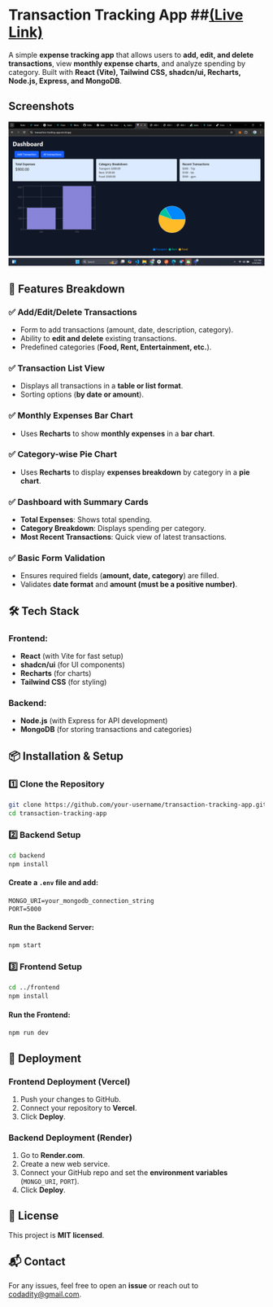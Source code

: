 # Transaction Tracking App ##[(Live Link)](https://transaction-tracking-app.vercel.app/)


A simple **expense tracking app** that allows users to **add, edit, and delete transactions**, view **monthly expense charts**, and analyze spending by category. Built with **React (Vite), Tailwind CSS, shadcn/ui, Recharts, Node.js, Express, and MongoDB**.

  ## Screenshots
![App Homepage](https://github.com/R-adi/transaction-tracking-app/blob/main/frontend/src/assets/Screenshot%20(105).png?raw=true)

## 🚀 Features Breakdown

### ✅ **Add/Edit/Delete Transactions**
- Form to add transactions (amount, date, description, category).
- Ability to **edit and delete** existing transactions.
- Predefined categories (**Food, Rent, Entertainment, etc.**).

### ✅ **Transaction List View**
- Displays all transactions in a **table or list format**.
- Sorting options (**by date or amount**).

### ✅ **Monthly Expenses Bar Chart**
- Uses **Recharts** to show **monthly expenses** in a **bar chart**.

### ✅ **Category-wise Pie Chart**
- Uses **Recharts** to display **expenses breakdown** by category in a **pie chart**.

### ✅ **Dashboard with Summary Cards**
- **Total Expenses**: Shows total spending.
- **Category Breakdown**: Displays spending per category.
- **Most Recent Transactions**: Quick view of latest transactions.

### ✅ **Basic Form Validation**
- Ensures required fields (**amount, date, category**) are filled.
- Validates **date format** and **amount (must be a positive number)**.

## 🛠️ Tech Stack

### **Frontend:**
- **React** (with Vite for fast setup)
- **shadcn/ui** (for UI components)
- **Recharts** (for charts)
- **Tailwind CSS** (for styling)

### **Backend:**
- **Node.js** (with Express for API development)
- **MongoDB** (for storing transactions and categories)

## 📦 Installation & Setup

### **1️⃣ Clone the Repository**
```sh
git clone https://github.com/your-username/transaction-tracking-app.git
cd transaction-tracking-app
```

### **2️⃣ Backend Setup**
```sh
cd backend
npm install
```
#### **Create a `.env` file and add:**
```
MONGO_URI=your_mongodb_connection_string
PORT=5000
```

#### **Run the Backend Server:**
```sh
npm start
```

### **3️⃣ Frontend Setup**
```sh
cd ../frontend
npm install
```
#### **Run the Frontend:**
```sh
npm run dev
```

## 🚀 Deployment

### **Frontend Deployment (Vercel)**
1. Push your changes to GitHub.
2. Connect your repository to **Vercel**.
3. Click **Deploy**.

### **Backend Deployment (Render)**
1. Go to **Render.com**.
2. Create a new web service.
3. Connect your GitHub repo and set the **environment variables** (`MONGO_URI`, `PORT`).
4. Click **Deploy**.

## 📜 License
This project is **MIT licensed**.

## 📬 Contact
For any issues, feel free to open an **issue** or reach out to [codadity@gmail.com](mailto:codadity@gmail.com).

